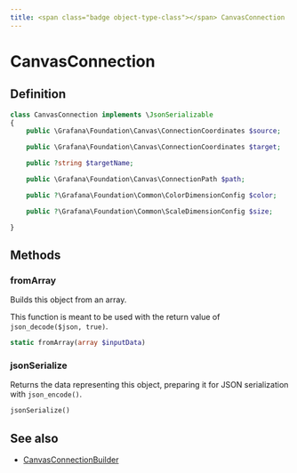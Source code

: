 ```yaml
---
title: <span class="badge object-type-class"></span> CanvasConnection
---
```

# <span class="badge object-type-class"></span> CanvasConnection

## Definition

```php
class CanvasConnection implements \JsonSerializable
{
    public \Grafana\Foundation\Canvas\ConnectionCoordinates $source;

    public \Grafana\Foundation\Canvas\ConnectionCoordinates $target;

    public ?string $targetName;

    public \Grafana\Foundation\Canvas\ConnectionPath $path;

    public ?\Grafana\Foundation\Common\ColorDimensionConfig $color;

    public ?\Grafana\Foundation\Common\ScaleDimensionConfig $size;

}
```
## Methods

### <span class="badge object-method"></span> fromArray

Builds this object from an array.

This function is meant to be used with the return value of `json_decode($json, true)`.

```php
static fromArray(array $inputData)
```

### <span class="badge object-method"></span> jsonSerialize

Returns the data representing this object, preparing it for JSON serialization with `json_encode()`.

```php
jsonSerialize()
```

## See also

 * <span class="badge builder"></span> [CanvasConnectionBuilder](./builder-CanvasConnectionBuilder.md)
